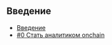 ## Введение
- [Введение](readme.md)
- [#0 Стать аналитиком onchain](ch00/ch00-become-chain-analyst.md)
